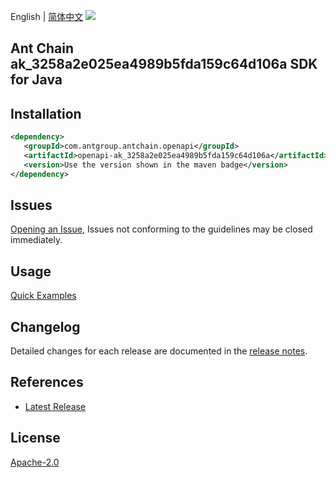 English | [简体中文](README-CN.md)
![](https://aliyunsdk-pages.alicdn.com/icons/AlibabaCloud.svg)

## Ant Chain ak_3258a2e025ea4989b5fda159c64d106a SDK for Java

## Installation

```xml
<dependency>
   <groupId>com.antgroup.antchain.openapi</groupId>
   <artifactId>openapi-ak_3258a2e025ea4989b5fda159c64d106a</artifactId>
   <version>Use the version shown in the maven badge</version>
</dependency>
```

## Issues
[Opening an Issue](https://github.com/alipay/antchain-openapi-prod-sdk/issues/new), Issues not conforming to the guidelines may be closed immediately.

## Usage
[Quick Examples](https://github.com/alipay/antchain-openapi-prod-sdk/blob/master/docs/0-Examples-EN.md#quick-examples)

## Changelog
Detailed changes for each release are documented in the [release notes](./ChangeLog.txt).

## References
* [Latest Release](https://github.com/alipay/antchain-openapi-prod-sdk/)

## License
[Apache-2.0](http://www.apache.org/licenses/LICENSE-2.0)
